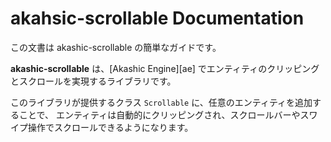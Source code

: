 # akahsic-scrollable Documentation

この文書は akashic-scrollable の簡単なガイドです。

**akashic-scrollable** は、[Akashic Engine][ae] でエンティティのクリッピングとスクロールを実現するライブラリです。

このライブラリが提供するクラス `Scrollable` に、任意のエンティティを追加することで、
エンティティは自動的にクリッピングされ、スクロールバーやスワイプ操作でスクロールできるようになります。

